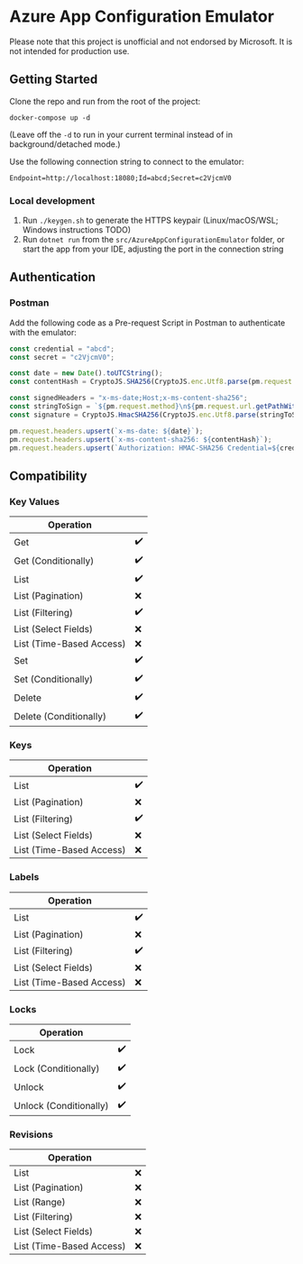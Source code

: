 # Azure App Configuration Emulator

Please note that this project is unofficial and not endorsed by Microsoft.
It is not intended for production use.

## Getting Started

Clone the repo and run from the root of the project:

```shell
docker-compose up -d
```

(Leave off the `-d` to run in your current terminal instead of in background/detached mode.)

Use the following connection string to connect to the emulator:

`Endpoint=http://localhost:18080;Id=abcd;Secret=c2VjcmV0`

### Local development

1. Run `./keygen.sh` to generate the HTTPS keypair (Linux/macOS/WSL; Windows instructions TODO)
2. Run `dotnet run` from the `src/AzureAppConfigurationEmulator` folder, or start the app from your IDE, adjusting the port in the connection string

## Authentication

### Postman

Add the following code as a Pre-request Script in Postman to authenticate with the emulator:

```javascript
const credential = "abcd";
const secret = "c2VjcmV0";

const date = new Date().toUTCString();
const contentHash = CryptoJS.SHA256(CryptoJS.enc.Utf8.parse(pm.request.body.toString())).toString(CryptoJS.enc.Base64);

const signedHeaders = "x-ms-date;Host;x-ms-content-sha256";
const stringToSign = `${pm.request.method}\n${pm.request.url.getPathWithQuery()}\n${date};${pm.request.url.getRemote()};${contentHash}`;
const signature = CryptoJS.HmacSHA256(CryptoJS.enc.Utf8.parse(stringToSign), CryptoJS.enc.Base64.parse(secret)).toString(CryptoJS.enc.Base64);

pm.request.headers.upsert(`x-ms-date: ${date}`);
pm.request.headers.upsert(`x-ms-content-sha256: ${contentHash}`);
pm.request.headers.upsert(`Authorization: HMAC-SHA256 Credential=${credential}&SignedHeaders=${signedHeaders}&Signature=${signature}`);
```

## Compatibility

### Key Values

| Operation                |     |
|--------------------------|-----|
| Get                      | ✔️  |
| Get (Conditionally)      | ✔️  |
| List                     | ✔️  |
| List (Pagination)        | ❌   |
| List (Filtering)         | ✔️  |
| List (Select Fields)     | ❌   |
| List (Time-Based Access) | ❌   |
| Set                      | ✔️  |
| Set (Conditionally)      | ✔️  |
| Delete                   | ✔️  |
| Delete (Conditionally)   | ✔️  |

### Keys

| Operation                |    |
|--------------------------|----|
| List                     | ✔️ |
| List (Pagination)        | ❌  |
| List (Filtering)         | ✔️ |
| List (Select Fields)     | ❌  |
| List (Time-Based Access) | ❌  |

### Labels

| Operation                |    |
|--------------------------|----|
| List                     | ✔️ |
| List (Pagination)        | ❌  |
| List (Filtering)         | ✔️ |
| List (Select Fields)     | ❌  |
| List (Time-Based Access) | ❌  |

### Locks

| Operation              |    |
|------------------------|----|
| Lock                   | ✔️ |
| Lock (Conditionally)   | ✔️ |
| Unlock                 | ✔️ |
| Unlock (Conditionally) | ✔️ |

### Revisions

| Operation                |   |
|--------------------------|---|
| List                     | ❌ |
| List (Pagination)        | ❌ |
| List (Range)             | ❌ |
| List (Filtering)         | ❌ |
| List (Select Fields)     | ❌ |
| List (Time-Based Access) | ❌ |

